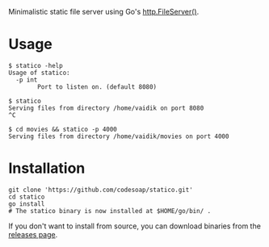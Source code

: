 Minimalistic static file server using Go's
[http.FileServer()](https://golang.org/pkg/net/http/#FileServer).

# Usage
```console
$ statico -help
Usage of statico:
  -p int
        Port to listen on. (default 8080)

$ statico
Serving files from directory /home/vaidik on port 8080
^C

$ cd movies && statico -p 4000
Serving files from directory /home/vaidik/movies on port 4000
```

# Installation
```shell
git clone 'https://github.com/codesoap/statico.git'
cd statico
go install
# The statico binary is now installed at $HOME/go/bin/ .
```

If you don't want to install from source, you can download binaries from
the [releases page](https://github.com/codesoap/statico/releases).

